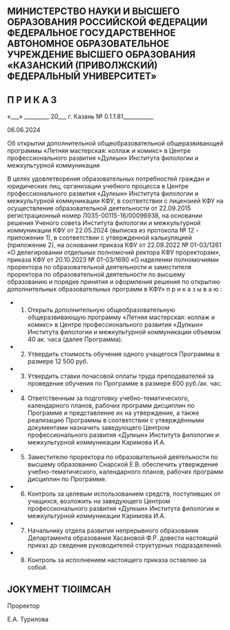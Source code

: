 <!-- image -->

## МИНИСТЕРСТВО НАУКИ И ВЫСШЕГО ОБРАЗОВАНИЯ РОССИЙСКОЙ ФЕДЕРАЦИИ ФЕДЕРАЛЬНОЕ ГОСУДАРСТВЕННОЕ АВТОНОМНОЕ ОБРАЗОВАТЕЛЬНОЕ УЧРЕЖДЕНИЕ ВЫСШЕГО ОБРАЗОВАНИЯ «КАЗАНСКИЙ (ПРИВОЛЖСКИЙ) ФЕДЕРАЛЬНЫЙ УНИВЕРСИТЕТ»

## П Р И К А З

«\_\_\_» \_\_\_\_\_\_\_\_\_ 20\_\_\_ г.                            Казань                            № 0.1.1.81\_\_\_\_\_\_\_\_\_\_\_

06.06.2024

Об открытии дополнительной общеобразовательной общеразвивающей программы «Летняя мастерская: коллаж и комикс» в Центре профессионального развития «Дулкын» Института филологии и межкультурной коммуникации

В  целях  удовлетворения  образовательных  потребностей  граждан  и  юридических лиц,  организации  учебного  процесса  в  Центре  профессионального  развития  «Дулкын» Института филологии и межкультурной коммуникации КФУ, в соответствии с лицензией КФУ  на  осуществление  образовательной  деятельности  от 22.09.2015  регистрационный номер Л035-00115-16/00096938, на основании решения Ученого совета Института филологии  и межкультурной  коммуникации  КФУ  от  22.05.2024  (выписка  из  протокола № 12 - приложение 1), в соответствии с утвержденной калькуляцией (приложение 2), на основании приказа КФУ  от 22.09.2022 № 01-03/1261 «О делегировании отдельных полномочий  ректора  КФУ  проректорам»,  приказа  КФУ  от  20.10.2023  № 01-03/1690 «О наделении полномочиями проректора по образовательной деятельности и заместителя проректора  по образовательной  деятельности  по высшему  образованию  и  порядке принятия и оформления решения по открытию дополнительных образовательных программ в КФУ» п р и к а з ы в а ю :

- 1. Открыть дополнительную общеобразовательную общеразвивающую программу «Летняя мастерская: коллаж и комикс» в Центре профессионального развития «Дулкын» Института  филологии  и  межкультурной  коммуникации  объемом  40  ак. часа  (далее  Программа).
- 2. Утвердить стоимость обучения одного учащегося Программы в размере 12 500 руб.
- 3. Утвердить ставки почасовой оплаты труда преподавателей за проведение обучения по Программе в размере 600 руб./ак. час.

- 4. Ответственным  за подготовку учебно-тематического, календарного планов, рабочих программ дисциплин по Программе и представление их на утверждение, а также реализацию Программы в соответствии с утверждёнными документами назначить заведующего  Центром  профессионального  развития  «Дулкын»  Института  филологии  и межкультурной коммуникации Каримова И.А.
- 5. Заместителю проректора по образовательной деятельности по высшему образованию Снарской Е.В. обеспечить утверждение учебно-тематического, календарного планов, рабочих программ дисциплин по Программе.
- 6. Контроль  за  целевым  использованием  средств,  поступивших  от  учащихся, возложить  на  заведующего  Центром  профессионального  развития  «Дулкын»  Института филологии и межкультурной коммуникации Каримова И.А.
- 7. Начальнику отдела развития непрерывного образования Департамента образования  Хасановой  Ф.Р.  довести  настоящий  приказ  до  сведения  руководителей структурных подразделений.
- 8. Контроль за исполнением настоящего приказа оставляю за собой.

## JOKYMEHT TIOIIMCAH

Проректор

Е.А. Турилова